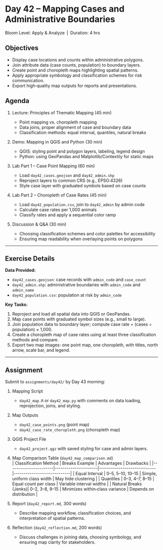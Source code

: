 # **Day 42 – Mapping Cases and Administrative Boundaries**

Bloom Level: Apply & Analyze | Duration: 4 hrs  

## Objectives  

- Display case locations and counts within administrative polygons.  
- Join attribute data (case counts, population) to boundary layers.  
- Create point and choropleth maps highlighting spatial patterns.  
- Apply appropriate symbology and classification schemes for risk communication.  
- Export high‐quality map outputs for reports and presentations.  

## Agenda  

1. Lecture: Principles of Thematic Mapping (45 min)  
   - Point mapping vs. choropleth mapping  
   - Data joins, proper alignment of case and boundary data  
   - Classification methods: equal interval, quantiles, natural breaks  

2. Demo: Mapping in QGIS and Python (30 min)  
   - QGIS: styling point and polygon layers, labeling, legend design  
   - Python: using GeoPandas and Matplotlib/Contextily for static maps  

3. Lab Part 1 – Case Point Mapping (60 min)  
   - Load `day42_cases.geojson` and `day42_admin.shp`  
   - Reproject layers to common CRS (e.g., EPSG:4326)
   - Style case layer with graduated symbols based on case counts  

4. Lab Part 2 – Choropleth of Case Rates (45 min)  
   - Load `day42_population.csv`, join to `day42_admin` by admin code  
   - Calculate case rates per 1,000 animals  
   - Classify rates and apply a sequential color ramp  

5. Discussion & Q&A (30 min)  
   - Choosing classification schemes and color palettes for accessibility  
   - Ensuring map readability when overlaying points on polygons  

---

## Exercise Details  

**Data Provided:**  
- `day42_cases.geojson`: case records with `admin_code` and `case_count`  
- `day42_admin.shp`: administrative boundaries with `admin_code` and `admin_name`  
- `day42_population.csv`: population at risk by `admin_code`  

**Key Tasks:**  
1. Reproject and load all spatial data into QGIS or GeoPandas.  
2. Map case points with graduated symbol sizes (e.g., small to large).  
3. Join population data to boundary layer; compute case rate = (cases ÷ population) × 1,000.  
4. Create a choropleth map of case rates using at least three classification methods and compare.  
5. Export two map images: one point map, one choropleth, with titles, north arrow, scale bar, and legend.  

---

## Assignment  

Submit to `assignments/day42/` by Day 43 morning:  

1. Mapping Script  
   - `day42_map.R` or `day42_map.py` with comments on data loading, reprojection, joins, and styling.  

2. Map Outputs  
   - `day42_case_points.png` (point map)  
   - `day42_case_rate_choropleth.png` (choropleth map)  

3. QGIS Project File  
   - `day42_project.qgz` with saved styling for case and admin layers.  

4. Map Comparison Table (`day42_map_comparison.md`)  
   | Classification Method | Breaks Example       | Advantages                  | Drawbacks                   |
   |-----------------------|----------------------|-----------------------------|-----------------------------|
   | Equal Interval        | 0–5, 5–10, 10–15     | Simple, uniform class width | May hide clustering        |
   | Quantiles             | 0–3, 4–7, 8–15       | Equal count per class       | Variable interval widths   |
   | Natural Breaks (Jenks)| 0–2, 3–8, 9–15       | Minimizes within‐class variance | Depends on distribution |

5. Report (`day42_report.md`, 300 words)  
   - Describe mapping workflow, classification choices, and interpretation of spatial patterns.  

6. Reflection (`day42_reflection.md`, 200 words)  
   - Discuss challenges in joining data, choosing symbology, and ensuring map clarity for stakeholders.
